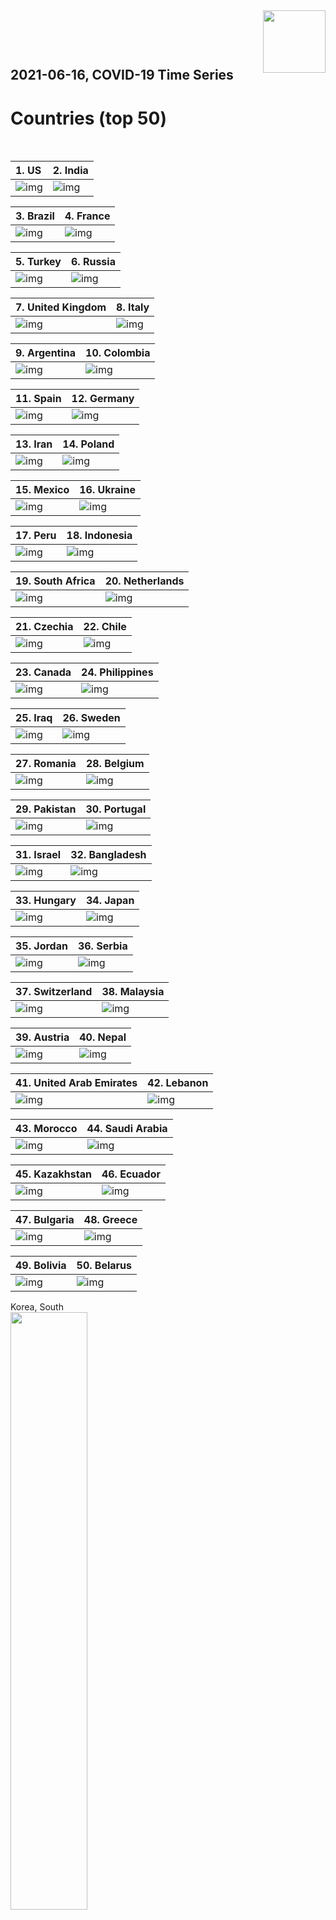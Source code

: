 <img align="right"  height="100" src="/doc/utsw-master-logo-cmyk+BI.png">

 <p>&nbsp;</p> 

 <p>&nbsp;</p> 

## 2021-06-16, COVID-19 Time Series
# Countries (top 50)


 <p>&nbsp;</p> 

|  1. US  |  2. India  |  
|  :---   |   :---   |  
|  ![img](/output/countries_current/US_newCases.png)  |  ![img](/output/countries_current/India_newCases.png)  |  

|  3. Brazil  |  4. France  |  
|  :---   |   :---   |  
|  ![img](/output/countries_current/Brazil_newCases.png)  |  ![img](/output/countries_current/France_newCases.png)  |  

|  5. Turkey  |  6. Russia  |  
|  :---   |   :---   |  
|  ![img](/output/countries_current/Turkey_newCases.png)  |  ![img](/output/countries_current/Russia_newCases.png)  |  

|  7. United Kingdom  |  8. Italy  |  
|  :---   |   :---   |  
|  ![img](/output/countries_current/United Kingdom_newCases.png)  |  ![img](/output/countries_current/Italy_newCases.png)  |  

|  9. Argentina  |  10. Colombia  |  
|  :---   |   :---   |  
|  ![img](/output/countries_current/Argentina_newCases.png)  |  ![img](/output/countries_current/Colombia_newCases.png)  |  

|  11. Spain  |  12. Germany  |  
|  :---   |   :---   |  
|  ![img](/output/countries_current/Spain_newCases.png)  |  ![img](/output/countries_current/Germany_newCases.png)  |  

|  13. Iran  |  14. Poland  |  
|  :---   |   :---   |  
|  ![img](/output/countries_current/Iran_newCases.png)  |  ![img](/output/countries_current/Poland_newCases.png)  |  

|  15. Mexico  |  16. Ukraine  |  
|  :---   |   :---   |  
|  ![img](/output/countries_current/Mexico_newCases.png)  |  ![img](/output/countries_current/Ukraine_newCases.png)  |  

|  17. Peru  |  18. Indonesia  |  
|  :---   |   :---   |  
|  ![img](/output/countries_current/Peru_newCases.png)  |  ![img](/output/countries_current/Indonesia_newCases.png)  |  

|  19. South Africa  |  20. Netherlands  |  
|  :---   |   :---   |  
|  ![img](/output/countries_current/South Africa_newCases.png)  |  ![img](/output/countries_current/Netherlands_newCases.png)  |  

|  21. Czechia  |  22. Chile  |  
|  :---   |   :---   |  
|  ![img](/output/countries_current/Czechia_newCases.png)  |  ![img](/output/countries_current/Chile_newCases.png)  |  

|  23. Canada  |  24. Philippines  |  
|  :---   |   :---   |  
|  ![img](/output/countries_current/Canada_newCases.png)  |  ![img](/output/countries_current/Philippines_newCases.png)  |  

|  25. Iraq  |  26. Sweden  |  
|  :---   |   :---   |  
|  ![img](/output/countries_current/Iraq_newCases.png)  |  ![img](/output/countries_current/Sweden_newCases.png)  |  

|  27. Romania  |  28. Belgium  |  
|  :---   |   :---   |  
|  ![img](/output/countries_current/Romania_newCases.png)  |  ![img](/output/countries_current/Belgium_newCases.png)  |  

|  29. Pakistan  |  30. Portugal  |  
|  :---   |   :---   |  
|  ![img](/output/countries_current/Pakistan_newCases.png)  |  ![img](/output/countries_current/Portugal_newCases.png)  |  

|  31. Israel  |  32. Bangladesh  |  
|  :---   |   :---   |  
|  ![img](/output/countries_current/Israel_newCases.png)  |  ![img](/output/countries_current/Bangladesh_newCases.png)  |  

|  33. Hungary  |  34. Japan  |  
|  :---   |   :---   |  
|  ![img](/output/countries_current/Hungary_newCases.png)  |  ![img](/output/countries_current/Japan_newCases.png)  |  

|  35. Jordan  |  36. Serbia  |  
|  :---   |   :---   |  
|  ![img](/output/countries_current/Jordan_newCases.png)  |  ![img](/output/countries_current/Serbia_newCases.png)  |  

|  37. Switzerland  |  38. Malaysia  |  
|  :---   |   :---   |  
|  ![img](/output/countries_current/Switzerland_newCases.png)  |  ![img](/output/countries_current/Malaysia_newCases.png)  |  

|  39. Austria  |  40. Nepal  |  
|  :---   |   :---   |  
|  ![img](/output/countries_current/Austria_newCases.png)  |  ![img](/output/countries_current/Nepal_newCases.png)  |  

|  41. United Arab Emirates  |  42. Lebanon  |  
|  :---   |   :---   |  
|  ![img](/output/countries_current/United Arab Emirates_newCases.png)  |  ![img](/output/countries_current/Lebanon_newCases.png)  |  

|  43. Morocco  |  44. Saudi Arabia  |  
|  :---   |   :---   |  
|  ![img](/output/countries_current/Morocco_newCases.png)  |  ![img](/output/countries_current/Saudi Arabia_newCases.png)  |  

|  45. Kazakhstan  |  46. Ecuador  |  
|  :---   |   :---   |  
|  ![img](/output/countries_current/Kazakhstan_newCases.png)  |  ![img](/output/countries_current/Ecuador_newCases.png)  |  

|  47. Bulgaria  |  48. Greece  |  
|  :---   |   :---   |  
|  ![img](/output/countries_current/Bulgaria_newCases.png)  |  ![img](/output/countries_current/Greece_newCases.png)  |  

|  49. Bolivia  |  50. Belarus  |  
|  :---   |   :---   |  
|  ![img](/output/countries_current/Bolivia_newCases.png)  |  ![img](/output/countries_current/Belarus_newCases.png)  |  

Korea, South  
<img src="/output/countries_current/Korea, South_newCases.png" width="49.5%"/>    

